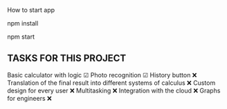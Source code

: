 How to start app

npm install

npm start

TASKS FOR THIS PROJECT
-
Basic calculator with logic ☑
Photo recognition ☑
History button ❌
Translation of the final result into different systems of calculus ❌
Custom design for every user ❌
Multitasking ❌
Integration with the cloud ❌
Graphs for engineers ❌

